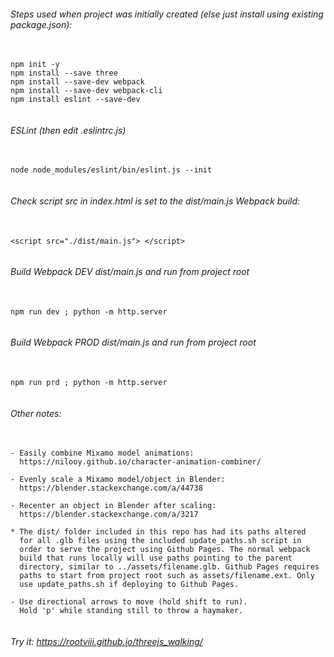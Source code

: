 ###### Steps used when project was initially created (else just install using existing package.json):
<pre>
    <code>
npm init -y
npm install --save three
npm install --save-dev webpack
npm install --save-dev webpack-cli
npm install eslint --save-dev
    </code>
</pre>

###### ESLint (then edit .eslintrc.js)
<pre>
    <code>
node node_modules/eslint/bin/eslint.js --init
    </code>
</pre>

###### Check script src in index.html is set to the dist/main.js Webpack build:
<pre>
    <code>
&ltscript src="./dist/main.js"&gt; &lt;/script&gt;
    </code>
</pre>

###### Build Webpack DEV dist/main.js and run from project root
<pre>
    <code>
npm run dev ; python -m http.server
    </code>
</pre>

###### Build Webpack PROD dist/main.js and run from project root
<pre>
    <code>
npm run prd ; python -m http.server
    </code>
</pre>

###### Other notes:

<pre>
    <code>
- Easily combine Mixamo model animations:
  https://nilooy.github.io/character-animation-combiner/

- Evenly scale a Mixamo model/object in Blender:
  https://blender.stackexchange.com/a/44738

- Recenter an object in Blender after scaling:
  https://blender.stackexchange.com/a/3217

* The dist/ folder included in this repo has had its paths altered
  for all .glb files using the included update_paths.sh script in
  order to serve the project using Github Pages. The normal webpack
  build that runs locally will use paths pointing to the parent
  directory, similar to ../assets/filename.glb. Github Pages requires
  paths to start from project root such as assets/filename.ext. Only
  use update_paths.sh if deploying to Github Pages.

- Use directional arrows to move (hold shift to run).
  Hold 'p' while standing still to throw a haymaker.
    </code>
</pre>

###### Try it: https://rootviii.github.io/threejs_walking/
